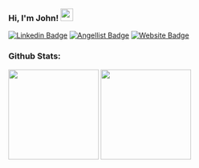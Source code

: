### Hi, I'm John! <img src="https://media.giphy.com/media/hvRJCLFzcasrR4ia7z/giphy.gif" width="25px">

[![Linkedin Badge](https://img.shields.io/badge/-LinkedIn-0e76a8?style=flat-square&logo=Linkedin&logoColor=white)](https://www.linkedin.com/in/john-michihara-305316167/)
[![Angellist Badge](https://img.shields.io/badge/-AngelList-0e76a8?style=flat-square&logo=Angellist&logoColor=white)](https://angel.co/u/john-michihara/)
[![Website Badge](https://img.shields.io/badge/Portfolio-0e76a8?style=flat-square&logo=google-chrome&logoColor=white)](https://john-michihara.github.io/)


### Github Stats:
<p>
  <img height="180em" src="https://github-readme-stats.vercel.app/api?username=john-michihara&show_icons=true&hide_border=true&&count_private=true&include_all_commits=true" />
  <img height="180em" src="https://github-readme-stats.vercel.app/api/top-langs/?username=john-michihara&exclude_repo=KNN-Image-Classification&show_icons=true&hide_border=true&layout=compact&langs_count=8"/>
</p>


